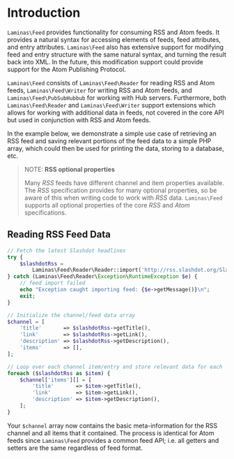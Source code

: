 # Introduction

`Laminas\Feed` provides functionality for consuming RSS and Atom feeds. It provides
a natural syntax for accessing elements of feeds, feed attributes, and entry
attributes. `Laminas\Feed` also has extensive support for modifying feed and entry
structure with the same natural syntax, and turning the result back into XML.
In the future, this modification support could provide support for the Atom
Publishing Protocol.

`Laminas\Feed` consists of `Laminas\Feed\Reader` for reading RSS and Atom feeds,
`Laminas\Feed\Writer` for writing RSS and Atom feeds, and `Laminas\Feed\PubSubHubbub`
for working with Hub servers. Furthermore, both `Laminas\Feed\Reader` and
`Laminas\Feed\Writer` support extensions which allows for working with additional
data in feeds, not covered in the core API but used in conjunction with RSS and
Atom feeds.

In the example below, we demonstrate a simple use case of retrieving an RSS feed
and saving relevant portions of the feed data to a simple PHP array, which could
then be used for printing the data, storing to a database, etc.

> NOTE: **RSS optional properties**
>
> Many *RSS* feeds have different channel and item properties available. The
> *RSS* specification provides for many optional properties, so be aware of this
> when writing code to work with *RSS* data. `Laminas\Feed` supports all optional
> properties of the core *RSS* and *Atom* specifications.

## Reading RSS Feed Data

```php
// Fetch the latest Slashdot headlines
try {
    $slashdotRss =
        Laminas\Feed\Reader\Reader::import('http://rss.slashdot.org/Slashdot/slashdot');
} catch (Laminas\Feed\Reader\Exception\RuntimeException $e) {
    // feed import failed
    echo "Exception caught importing feed: {$e->getMessage()}\n";
    exit;
}

// Initialize the channel/feed data array
$channel = [
    'title'       => $slashdotRss->getTitle(),
    'link'        => $slashdotRss->getLink(),
    'description' => $slashdotRss->getDescription(),
    'items'       => [],
];

// Loop over each channel item/entry and store relevant data for each
foreach ($slashdotRss as $item) {
    $channel['items'][] = [
        'title'       => $item->getTitle(),
        'link'        => $item->getLink(),
        'description' => $item->getDescription(),
    ];
}
```

Your `$channel` array now contains the basic meta-information for the RSS
channel and all items that it contained. The process is identical for Atom
feeds since `Laminas\Feed` provides a common feed API; i.e. all getters and
setters are the same regardless of feed format.
